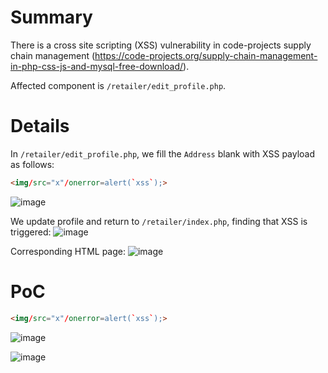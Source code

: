 # Summary
There is a cross site scripting (XSS) vulnerability in code-projects supply chain management (https://code-projects.org/supply-chain-management-in-php-css-js-and-mysql-free-download/).

Affected component is `/retailer/edit_profile.php`.

# Details
In `/retailer/edit_profile.php`, we fill the `Address` blank with XSS payload as follows:
```html
<img/src="x"/onerror=alert(`xss`);>
```
![image](https://github.com/user-attachments/assets/63bf014d-5a7b-4712-b1ba-2ccc2916b3fe)

We update profile and return to `/retailer/index.php`, finding that XSS is triggered:
![image](https://github.com/user-attachments/assets/8baf65fa-a842-4a73-8db5-c461b8b8bae3)

Corresponding HTML page:
![image](https://github.com/user-attachments/assets/349eb4cc-d2ac-4c88-a86b-802524bdc503)



# PoC
```html
<img/src="x"/onerror=alert(`xss`);>
```

![image](https://github.com/user-attachments/assets/63bf014d-5a7b-4712-b1ba-2ccc2916b3fe)

![image](https://github.com/user-attachments/assets/8baf65fa-a842-4a73-8db5-c461b8b8bae3)
